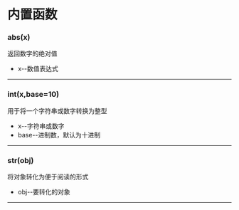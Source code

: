 # 内置函数
### abs(x)
返回数字的绝对值
* x--数值表达式
***
### int(x,base=10)
用于将一个字符串或数字转换为整型
* x--字符串或数字
* base--进制数，默认为十进制
***
### str(obj)
将对象转化为便于阅读的形式
* obj--要转化的对象
***
